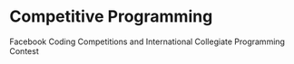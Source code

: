 # Competitive Programming 
Facebook Coding Competitions and International Collegiate Programming Contest
